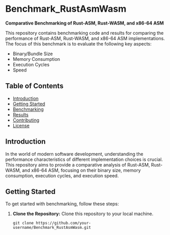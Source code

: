 # Benchmark_RustAsmWasm

**Comparative Benchmarking of Rust-ASM, Rust-WASM, and x86-64 ASM**

This repository contains benchmarking code and results for comparing the performance of Rust-ASM, Rust-WASM, and x86-64 ASM implementations. The focus of this benchmark is to evaluate the following key aspects:

- Binary/Bundle Size
- Memory Consumption
- Execution Cycles
- Speed

## Table of Contents

- [Introduction](#introduction)
- [Getting Started](#getting-started)
- [Benchmarking](#benchmarking)
- [Results](#results)
- [Contributing](#contributing)
- [License](#license)

## Introduction

In the world of modern software development, understanding the performance characteristics of different implementation choices is crucial. This repository aims to provide a comparative analysis of Rust-ASM, Rust-WASM, and x86-64 ASM, focusing on their binary size, memory consumption, execution cycles, and execution speed.

## Getting Started

To get started with benchmarking, follow these steps:

1. **Clone the Repository:** Clone this repository to your local machine.

   ```shell
   git clone https://github.com/your-username/Benchmark_RustAsmWasm.git
   ```
